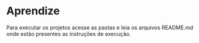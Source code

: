 # Aprendize

Para executar os projetos acesse as pastas e leia os arquivos README.md onde estão presentes as instruções de execução.
